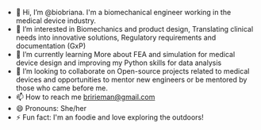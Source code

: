 - 👋 Hi, I’m @biobriana. I'm a biomechanical engineer working in the medical device industry.
- 👀 I’m interested in Biomechanics and product design, Translating clinical needs into innovative solutions, Regulatory requirements and documentation (GxP)
- 🌱 I’m currently learning More about FEA and simulation for medical device design and improving my Python skills for data analysis
- 💞️ I’m looking to collaborate on Open-source projects related to medical devices and opportunities to mentor new engineers or be mentored by those who came before me.
- 📫 How to reach me bririeman@gmail.com
- 😄 Pronouns: She/her
- ⚡ Fun fact: I'm an foodie and love exploring the outdoors!

<!---
biobriana/biobriana is a ✨ special ✨ repository because its `README.md` (this file) appears on your GitHub profile.
You can click the Preview link to take a look at your changes.
--->
